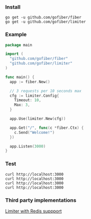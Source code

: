 ### Install
```
go get -u github.com/gofiber/fiber
go get -u github.com/gofiber/limiter
```
### Example
```go
package main

import (
  "github.com/gofiber/fiber"
  "github.com/gofiber/limiter"
)

func main() {
  app := fiber.New()

  // 3 requests per 10 seconds max
  cfg := limiter.Config{
    Timeout: 10,
    Max: 3,
  }

  app.Use(limiter.New(cfg))

  app.Get("/", func(c *fiber.Ctx) {
    c.Send("Welcome!")
  })

  app.Listen(3000)
}
```
### Test
```curl
curl http://localhost:3000
curl http://localhost:3000
curl http://localhost:3000
curl http://localhost:3000
```
### Third party implementations
[Limiter with Redis suppport](https://github.com/Shareed2k/fiber_limiter)
